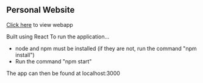 ## Personal Website

[Click here](https://www.google.com) to view webapp

Built using React
To run the application...
- node and npm must be installed (if they are not, run the command "npm install")
- Run the command "npm start"
  
The app can then be found at localhost:3000
